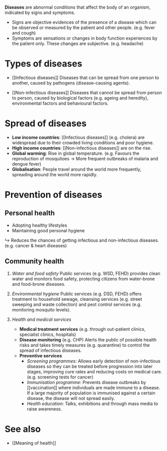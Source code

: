 **Diseases** are abnormal conditions that affect the body of an organism, indicated by <span class="hi-blue">signs and symptoms</span>.
- <span class="hi-blue">Signs</span> are objective evidences of the presence of a disease which can be <span class="hi-green">observed or measured</span> by the patient and other people. (e.g. fever and cough)
- <span class="hi-blue">Symptoms</span> are <span class="hi-green">sensations</span> or changes in body function experiences by the patient only. These changes are subjective. (e.g. headache)

# Types of diseases
- [[Infectious diseases]]
  Diseases that can be spread from one person to another, caused by <span class="hi-blue">pathogens</span> (disease-causing agents).

- [[Non-infectious diseases]]
  Diseases that cannot be spread from person to person, caused by biological factors (e.g. ageing and heredity), environmental factors and behavioural factors.

# Spread of diseases
- **Low income countries**: [[Infectious diseases]] (e.g. cholera) are widespread due to their crowded living conditions and poor hygiene.
- **High income countries**: [[Non-infectious diseases]] are on the rise.
- **Global warming**: Rise in global temperature.
  (e.g. Favours the reproduction of mosquitoes → More frequent outbreaks of malaria and dengue fever)
- **Globalisation**: People travel around the world more frequently, spreading around the world more rapidly.

# Prevention of diseases
## Personal health
- Adopting healthy lifestyles
- Maintaining good personal hygiene

↪️ Reduces the chances of getting infectious and non-infectious diseases.
(e.g. cancer & heart diseases)

## Community health
1. *Water and food safety*
   Public services (e.g. WSD, FEHD) provides clean water and monitors food safety, protecting citizens from <span class="hi-blue">water-brone and food-brone diseases</span>.

2. *Environmental hygiene*
   Public services (e.g. DSD, FEHD) offers treatment to household sewage, cleansing services (e.g. street sweeping and waste collection) and pest control services (e.g. monitoring mosquito levels).

3. *Health and medical services*
	- **Medical treatment services**
	  (e.g. through out-patient clinics, specialist clinics, hospitals)
	- **Disease monitoring** (e.g. CHP)
	  Alerts the public of possible health risks and takes timely measures (e.g. quarantine) to control the spread of infectious diseases.
	- **Preventive services**
		- *Screening programmes*: Allows early detection of non-infectious diseases so they can be <span class="hi-green">treated before progression into later stages</span>, improving cure rates and reducing costs on medical care. (e.g. screening tests for cancer)
		- *Immunisation programme*: Prevents disease outbreaks by [[vaccination]] where individuals are made immune to a disease. If a large majority of population is immunised against a certain disease, the disease will not spread easily.
		- *Health education*: Talks, exhibitions and through mass media to raise awareness.

# See also
- [[Meaning of health]]

